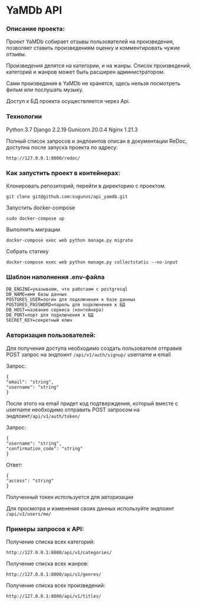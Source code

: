 # YaMDb API

### Описание проекта:

Проект YaMDb собирает отзывы пользователей на произведения, позволяет ставить произведениям оценку и комментировать чужие отзывы.

Произведения делятся на категории, и на жанры. Список произведений, категорий и жанров может быть расширен администратором.

Сами произведения в YaMDb не хранятся, здесь нельзя посмотреть фильм или послушать музыку.

Доступ к БД проекта осуществляется через Api.
### Технологии
Python 3.7
Django 2.2.19
Gunicorn 20.0.4
Nginx 1.21.3

Полный список запросов и эндпоинтов описан в документации ReDoc, доступна после запуска проекта по адресу:
```
http://127.0.0.1:8000/redoc/
```

### Как запустить проект в контейнерах:
Клонировать репозиторий, перейти в директорию с проектом.

```
git clone git@github.com:sugunos/api_yamdb.git
```

Запустить docker-compose

```
sudo docker-compose up
```
Выполнить миграции
```
docker-compose exec web python manage.py migrate
```

Собрать статику

```
docker-compose exec web python manage.py collectstatic --no-input 
```

### Шаблон наполнения .env-файла

```
DB_ENGINE=указываем, что работаем с postgresql
DB_NAME=имя базы данных
POSTGRES_USER=логин для подключения к базе данных
POSTGRES_PASSWORD=пароль для подключения к БД
DB_HOST=название сервиса (контейнера)
DB_PORT=порт для подключения к БД
SECRET_KEY=секретный ключ

```



### Авторизация пользователей:
Для получения доступа необходимо создать пользователя отправив POST запрос на эндпоинт ```/api/v1/auth/signup/``` username и email

Запрос:
```
{
"email": "string",
"username": "string"
}
```
После этого на email придет код подтверждения, который вместе с username необходимо отправить POST запросом на эндпоинт```/api/v1/auth/token/```

Запрос:
```
{
"username": "string",
"confirmation_code": "string"
}
```
Ответ:
```
{
"access": "string"
}
```
Полученный токен используется для авторизации

Для просмотра и изменения своих данных используйте эндпоинт ```/api/v1/users/me/```

### Примеры запросов к API:

Получение списка всех категорий:

```
http://127.0.0.1:8000/api/v1/categories/
```
Получение списка всех жанров:

```
http://127.0.0.1:8000/api/v1/genres/
```

Получение списка всех произведений:

```
http://127.0.0.1:8000/api/v1/titles/
```

